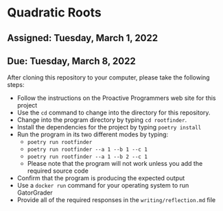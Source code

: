 # Quadratic Roots

## Assigned: Tuesday, March 1, 2022
## Due: Tuesday, March 8, 202<!--  -->2

After cloning this repository to your computer, please take the following steps:

- Follow the instructions on the Proactive Programmers web site for this project
- Use the `cd` command to change into the directory for this repository.
- Change into the program directory by typing `cd rootfinder`.
- Install the dependencies for the project by typing `poetry install`
- Run the program in its two different modes by typing:
    - `poetry run rootfinder`
    - `poetry run rootfinder --a 1 --b 1 --c 1`
    - `poetry run rootfinder --a 1 --b 2 --c 1`
    - Please note that the program will not work unless you add the required source code
- Confirm that the program is producing the expected output
- Use a `docker run` command for your operating system to run GatorGrader
- Provide all of the required responses in the `writing/reflection.md` file
